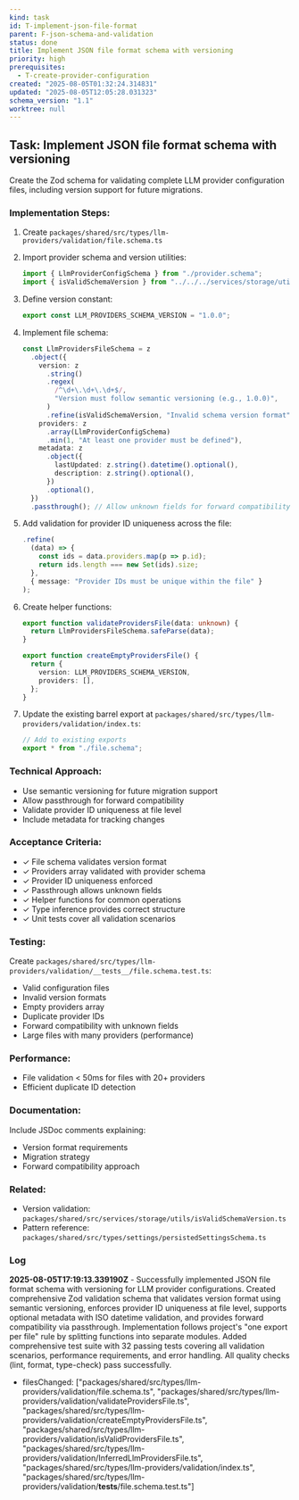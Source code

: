 ```yaml
---
kind: task
id: T-implement-json-file-format
parent: F-json-schema-and-validation
status: done
title: Implement JSON file format schema with versioning
priority: high
prerequisites:
  - T-create-provider-configuration
created: "2025-08-05T01:32:24.314831"
updated: "2025-08-05T12:05:28.031323"
schema_version: "1.1"
worktree: null
---
```


## Task: Implement JSON file format schema with versioning

Create the Zod schema for validating complete LLM provider configuration files, including version support for future migrations.

### Implementation Steps:

1. Create `packages/shared/src/types/llm-providers/validation/file.schema.ts`

2. Import provider schema and version utilities:

   ```typescript
   import { LlmProviderConfigSchema } from "./provider.schema";
   import { isValidSchemaVersion } from "../../../services/storage/utils/isValidSchemaVersion";
   ```

3. Define version constant:

   ```typescript
   export const LLM_PROVIDERS_SCHEMA_VERSION = "1.0.0";
   ```

4. Implement file schema:

   ```typescript
   const LlmProvidersFileSchema = z
     .object({
       version: z
         .string()
         .regex(
           /^\d+\.\d+\.\d+$/,
           "Version must follow semantic versioning (e.g., 1.0.0)",
         )
         .refine(isValidSchemaVersion, "Invalid schema version format"),
       providers: z
         .array(LlmProviderConfigSchema)
         .min(1, "At least one provider must be defined"),
       metadata: z
         .object({
           lastUpdated: z.string().datetime().optional(),
           description: z.string().optional(),
         })
         .optional(),
     })
     .passthrough(); // Allow unknown fields for forward compatibility
   ```

5. Add validation for provider ID uniqueness across the file:

   ```typescript
   .refine(
     (data) => {
       const ids = data.providers.map(p => p.id);
       return ids.length === new Set(ids).size;
     },
     { message: "Provider IDs must be unique within the file" }
   );
   ```

6. Create helper functions:

   ```typescript
   export function validateProvidersFile(data: unknown) {
     return LlmProvidersFileSchema.safeParse(data);
   }

   export function createEmptyProvidersFile() {
     return {
       version: LLM_PROVIDERS_SCHEMA_VERSION,
       providers: [],
     };
   }
   ```

7. Update the existing barrel export at `packages/shared/src/types/llm-providers/validation/index.ts`:
   ```typescript
   // Add to existing exports
   export * from "./file.schema";
   ```

### Technical Approach:

- Use semantic versioning for future migration support
- Allow passthrough for forward compatibility
- Validate provider ID uniqueness at file level
- Include metadata for tracking changes

### Acceptance Criteria:

- ✓ File schema validates version format
- ✓ Providers array validated with provider schema
- ✓ Provider ID uniqueness enforced
- ✓ Passthrough allows unknown fields
- ✓ Helper functions for common operations
- ✓ Type inference provides correct structure
- ✓ Unit tests cover all validation scenarios

### Testing:

Create `packages/shared/src/types/llm-providers/validation/__tests__/file.schema.test.ts`:

- Valid configuration files
- Invalid version formats
- Empty providers array
- Duplicate provider IDs
- Forward compatibility with unknown fields
- Large files with many providers (performance)

### Performance:

- File validation < 50ms for files with 20+ providers
- Efficient duplicate ID detection

### Documentation:

Include JSDoc comments explaining:

- Version format requirements
- Migration strategy
- Forward compatibility approach

### Related:

- Version validation: `packages/shared/src/services/storage/utils/isValidSchemaVersion.ts`
- Pattern reference: `packages/shared/src/types/settings/persistedSettingsSchema.ts`

### Log

**2025-08-05T17:19:13.339190Z** - Successfully implemented JSON file format schema with versioning for LLM provider configurations. Created comprehensive Zod validation schema that validates version format using semantic versioning, enforces provider ID uniqueness at file level, supports optional metadata with ISO datetime validation, and provides forward compatibility via passthrough. Implementation follows project's "one export per file" rule by splitting functions into separate modules. Added comprehensive test suite with 32 passing tests covering all validation scenarios, performance requirements, and error handling. All quality checks (lint, format, type-check) pass successfully.

- filesChanged: ["packages/shared/src/types/llm-providers/validation/file.schema.ts", "packages/shared/src/types/llm-providers/validation/validateProvidersFile.ts", "packages/shared/src/types/llm-providers/validation/createEmptyProvidersFile.ts", "packages/shared/src/types/llm-providers/validation/isValidProvidersFile.ts", "packages/shared/src/types/llm-providers/validation/InferredLlmProvidersFile.ts", "packages/shared/src/types/llm-providers/validation/index.ts", "packages/shared/src/types/llm-providers/validation/__tests__/file.schema.test.ts"]
